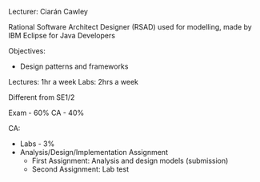 Lecturer: Ciarán Cawley

Rational Software Architect Designer (RSAD) used for modelling, made by IBM
Eclipse for Java Developers

Objectives:
- Design patterns and frameworks

Lectures: 1hr a week
Labs: 2hrs a week

Different from SE1/2

Exam - 60%
CA - 40%

CA:
- Labs - 3%
- Analysis/Design/Implementation Assignment
	- First Assignment: Analysis and design models (submission)
	- Second Assignment: Lab test